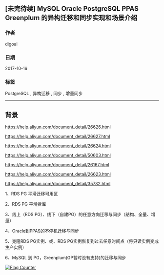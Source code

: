 ## [未完待续] MySQL Oracle PostgreSQL PPAS Greenplum 的异构迁移和同步实现和场景介绍
                       
### 作者      
digoal      
      
### 日期       
2017-10-16      
        
### 标签      
PostgreSQL , 异构迁移 , 同步 , 增量同步  
                  
----                  
                   
## 背景  

https://help.aliyun.com/document_detail/26626.html

https://help.aliyun.com/document_detail/26627.html

https://help.aliyun.com/document_detail/26624.html

https://help.aliyun.com/document_detail/50603.html

https://help.aliyun.com/document_detail/26167.html

https://help.aliyun.com/document_detail/26623.html

https://help.aliyun.com/document_detail/35732.html



1、RDS PG 平滑迁移可用区

2、RDS PG 平滑拆库

3、线上（RDS PG）、线下（自建PG）的任意方向迁移与同步（结构、全量、增量）

4、Oracle到PPAS的不停机迁移与同步

5、克隆RDS PG实例、或、RDS PG实例恢复到过去任意时间点（将只读实例变成生产实例）

6、MySQL 到 PG，Greenplum(GP暂时没有支持)的迁移与同步
   
  
<a rel="nofollow" href="http://info.flagcounter.com/h9V1"  ><img src="http://s03.flagcounter.com/count/h9V1/bg_FFFFFF/txt_000000/border_CCCCCC/columns_2/maxflags_12/viewers_0/labels_0/pageviews_0/flags_0/"  alt="Flag Counter"  border="0"  ></a>  
  
